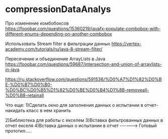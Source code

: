 # compressionDataAnalys

Про изменение комбобоксов
https://fooobar.com/questions/15360219/javafx-populate-combobox-with-different-enums-depending-on-another-combobox


Использовать Stream filter в фильтрации данных
https://vertex-academy.com/tutorials/ru/java-8-stream-filter/

Пересечение и объединение ArrayLists в Java
https://fooobar.com/questions/59687/intersection-and-union-of-arraylists-in-java

https://ru.stackoverflow.com/questions/591536/%D0%A7%D1%82%D0%BE-%D0%B7%D0%B0-%D0%BC%D0%B5%D1%82%D0%BE%D0%B4%D1%8B-removeall-%D0%B8-retainall


Что еще: 
1)Сделать окно для заполнения данных о испытании в отчет- накидать класс в нем хранить  

2)Библиотека для работы с екселем
3)Вставка фильтрованных данных в отчет екселя
4)Вставка данных о испытании в отчет
------> Готовый прототип.....
